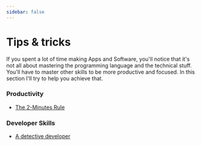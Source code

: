 ```yaml
---
sidebar: false
---
```


# Tips & tricks

If you spent a lot of time making Apps and Software, you'll notice that it's not all about mastering the programming language and the technical stuff. You'll have to master other skills to be more productive and focused. In this section I'll try to help you achieve that.

### Productivity

* [The 2-Minutes Rule](two-minutes-rule.html)

### Developer Skills

* [A detective developer](detective-developer.html)
